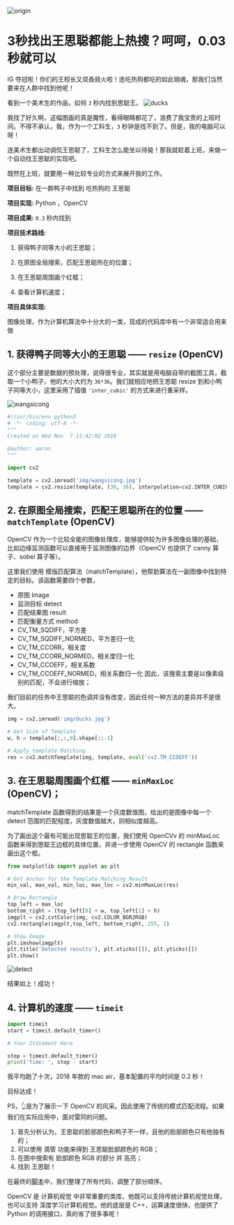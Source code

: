 ![origin](./img/original.jpg)
# 3秒找出王思聪都能上热搜？呵呵，0.03秒就可以

IG 夺冠啦！你们的王校长又双叒叕火啦！连吃热狗都吃的如此销魂，那我们当然要来在人群中找到他呢！

看到一个美术生的作品，如何 `3` 秒内找到思聪王。
![ducks](./img/ducks.jpg)

我找了好久啊，这幅图画的真是魔性，看得眼睛都花了，浪费了我宝贵的上班时间。不得不承认，我，作为一个工科生，`3` 秒钟是找不到了。但是，我的电脑可以呀！

连美术生都出动调侃王思聪了，工科生怎么能坐以待毙！那我就趁着上班，来做一个自动找王思聪的实现吧。

既然在上班，就要用一种比较专业的方式来展开我的工作。

**项目目标:** 在一群鸭子中找到 吃热狗的 王思聪

**项目实现:** Python ，OpenCV

**项目成果:** `0.3` 秒内找到

**项目技术路线:**

1. 获得鸭子同等大小的王思聪；

2. 在原图全局搜索，匹配王思聪所在的位置；

3. 在王思聪周围画个红框；

4. 查看计算机速度；

**项目具体实现:**

图像处理，作为计算机算法中十分大的一类，现成的代码库中有一个非常适合用来做

## 1. 获得鸭子同等大小的王思聪 —— `resize` (OpenCV)

这个部分主要是数据的预处理，说得很专业，其实就是用电脑自带的截图工具，截取一个小鸭子，他的大小大约为 `36*36`。我们就相应地把王思聪 resize 到和小鸭子同等大小，这里采用了插值 `'inter_cubic'` 的方式来进行重采样。

![wangsicong](./img/wangsicong.jpg)

```python
#!/usr/bin/env python3
# -*- coding: utf-8 -*-
"""
Created on Wed Nov  7 11:42:02 2018

@author: aaron
"""

import cv2

template = cv2.imread('img/wangsicong.jpg')
template = cv2.resize(template, (36, 36), interpolation=cv2.INTER_CUBIC)
```
## 2. 在原图全局搜索，匹配王思聪所在的位置 —— `matchTemplate` (OpenCV)
OpenCV 作为一个比较全能的图像处理库，能够提供较为许多图像处理的基础，比如边缘监测函数可以直接用于监测图像的边界（OpenCV 也提供了 canny 算子、sobel 算子等）。

这里我们使用 模版匹配算法（matchTemplate），他帮助算法在一副图像中找到特定的目标。该函数需要四个参数，
- 原图 Image
- 监测目标 detect
- 匹配结果图 result
- 匹配衡量方式 method
- CV_TM_SQDIFF，平方差
- CV_TM_SQDIFF_NORMED，平方差归一化
- CV_TM_CCORR，相关度
- CV_TM_CCORR_NORMED，相关度归一化
- CV_TM_CCOEFF，相关系数
- CV_TM_CCOEFF_NORMED，相关系数归一化
因此，该搜索主要是以像素级别的匹配，不会进行缩放；

我们目前的任务中王思聪的色调并没有改变，因此任何一种方法的差异并不是很大。

```python
img = cv2.imread('img/ducks.jpg')

# Get Size of Template
w, h = template[:,:,0].shape[::-1] 

# Apply template Matching
res = cv2.matchTemplate(img, template, eval('cv2.TM_CCOEFF'))
```
## 3. 在王思聪周围画个红框 —— `minMaxLoc` (OpenCV)；
matchTemplate 函数得到的结果是一个灰度数值图，给出的是图像中每一个 detect 范围的匹配程度，灰度数值越大，则相似度越高。

为了画出这个最有可能出现思聪王的位置，我们使用 OpenCVv 的 minMaxLoc 函数来得到思聪王边框的具体位置，并进一步使用 OpenCV 的 rectangle 函数来画出这个框。
```python
from matplotlib import pyplot as plt

# Get Anchor for the Template Matching Result
min_val, max_val, min_loc, max_loc = cv2.minMaxLoc(res)

# Draw Rectangle
top_left = max_loc
bottom_right = (top_left[0] + w, top_left[1] + h)
imgplt = cv2.cvtColor(img, cv2.COLOR_BGR2RGB)
cv2.rectangle(imgplt,top_left, bottom_right, 255, 2)

# Show Image
plt.imshow(imgplt)
plt.title('Detected results'), plt.xticks([]), plt.yticks([])
plt.show()
```
![detect](./img/detect.jpg)

结果如上！成功！

## 4. 计算机的速度 —— `timeit`
```python
import timeit
start = timeit.default_timer()

# Your Statement Here

stop = timeit.default_timer()
print('Time: ', stop - start)
```

我平均跑了十次，2018 年款的 mac air，基本配置的平均时间是 0.2 秒！

目标达成！

PS，👆是为了展示一下 OpenCV 的风采。因此使用了传统的模式匹配流程。如果我们在实际应用中，面对雷同的问题。

1. 首先分析认为，王思聪的脸部颜色和鸭子不一样，且他的脸部颜色只有他独有的；
2. 可以使用 滴管 功能来得到 王思聪脸部颜色的 RGB；
3. 在图中搜索有 脸部颜色 RGB 的部分 并 高亮；
4. 找到 王思聪！

在最终的[脚本](./wangsicong.py)中，我们整理了所有代码，调整了部分顺序。


OpenCV 是 计算机视觉 中非常重要的类库，他既可以支持传统计算机视觉处理，也可以支持 深度学习计算机视觉。他的底层是 C++，运算速度很快，也提供了 Python 的调用接口，真的省了很多事呢！
